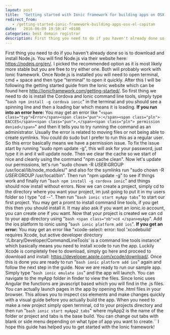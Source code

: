 ```yaml
---
layout: post
title:  "Getting started with Ionic framework for building apps on OSX El Capitan"
redirect_from:
   - /getting-started-ionic-framework-building-apps-osx-el-capitan
date:   2016-06-09 19:50:47 +0100
categories: best domain registrar
description: First thing you need to do if you haven't already done so is to download and install Node.js. You will find Node.js via their website here: https://nodejs.org/en/.
---
```


First thing you need to do if you haven't already done so is to download and install Node.js. You will find Node.js via their website here: <https://nodejs.org/en/>. I picked the recommended option as it is most likely more stable but you are free to try either one. Both will probably work with Ionic framework. Once Node.js is installed you will need to open terminal, cmd + space and then type "terminal" to open it quickly. After this I will be following the getting started guide from the Ionic website which can be found here <http://ionicframework.com/getting-started/>. So first thing we need to do is install the Cordova and Ionic command line tools, simply type "`bash npm install -g cordova ionic`" in the terminal and you should see a spinning line and then a loading bar which means it is loading. **If you run into an error here:** You may get an error like "`<span class="typ">Error</span><span class="pun">:</span><span class="pln"> EACCES</span><span class="pun">,</span><span class="pln"> permission denied</span>`" and then it tells you to try running the command as an administrator. Usually the error is related to moving files or not being able to create symlinks. You could do sudo but I prefer to run this as a regular user. So this error basically means we have a permission issue. To fix the issue start by running "sudo npm update -g", this will ask for your password, just type it in and it will update node. Then we clear the cache so we start of nice and cleanly using the command "npm cache clean". Now let's update our permissions, let's run "sudo chown -R $USER:$GROUP /usr/local/lib/node\_modules/" and also for the symlinks run "sudo chown -R $USER:$GROUP /usr/local/bin". Then run "npm update -g" to see if things work and finally run "`bash npm install -g cordova ionic`" and things should now install without errors. Now we can create a project, simply cd to the directory where you want your project, im just going to put it in my users folder so I type "cd --". Then run "`bash ionic start myApp tabs`" to start our first project. You may get a promt to install command line tools, if you get this then you should install it. It may also ask if you want an ionic.io account, you can create one if you want. Now that your project is created we can cd to your app directory using "`bash <span class="nb">cd </span>myApp`". Add the ios platform to ionic using "`bash ionic platform add ios`". **If you get an error:** You may get an error like "xcode-select: error: tool 'xcodebuild' requires Xcode, but active developer directory '/Library/Developer/CommandLineTools' is a command line tools instance" which basically means you need to install xcode to run the app. Luckily Xcode is completely free to download, simply go here and proceed to download and install: <https://developer.apple.com/xcode/download/>. Once this is done you are ready to run "`bash ionic platform add ios`" again and follow the next step in the guide. Now we are ready to run our sample app. Simply type "`bash ionic emulate ios`" and the app will launch. You can navigate to the myApp folder in finder to view the files. Since Ionic uses Angular the functions are javascript based which you will find in the .js files. You can actually launch pages in the app by opening the .html files in your browser. This allows you to inspect css elements and make changes quickly with a visual guide before you actually build the app. When you need to make a new project simply open terminal, cd to your projects directory and then run "`bash ionic start myApp2 tabs`" where myApp2 is the name of the folder or project and tabs is the base build. You can change out tabs with blank or side menu depending on what type of app you want to create.`` I hope this guide has helped you to get started with the Ionic framework!
